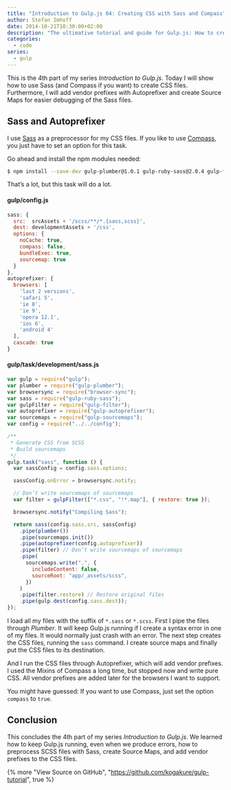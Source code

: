 ```yaml
---
title: "Introduction to Gulp.js 04: Creating CSS with Sass and Compass"
author: Stefan Imhoff
date: 2014-10-21T10:30:00+02:00
description: "The ultimative tutorial and guide for Gulp.js: How to create CSS and Source Maps with Sass and Compass."
categories:
  - code
series:
  - gulp
---
```


This is the 4th part of my series _Introduction to Gulp.js_. Today I will show how to use Sass (and Compass if you want) to create CSS files. Furthermore, I will add vendor prefixes with Autoprefixer and create Source Maps for easier debugging of the Sass files.

## Sass and Autoprefixer

I use [Sass](http://sass-lang.com/) as a preprocessor for my CSS files. If you like to use [Compass](http://compass-style.org/), you just have to set an option for this task.

Go ahead and install the npm modules needed:

```bash
$ npm install --save-dev gulp-plumber@1.0.1 gulp-ruby-sass@2.0.4 gulp-filter@3.0.1 gulp-changed@1.0.0 gulp-autoprefixer@3.0.2 gulp-sourcemaps@1.6.0
```

That’s a lot, but this task will do a lot.

#### gulp/config.js

```javascript
sass: {
  src:  srcAssets + '/scss/**/*.{sass,scss}',
  dest: developmentAssets + '/css',
  options: {
    noCache: true,
    compass: false,
    bundleExec: true,
    sourcemap: true
  }
},
autoprefixer: {
  browsers: [
    'last 2 versions',
    'safari 5',
    'ie 8',
    'ie 9',
    'opera 12.1',
    'ios 6',
    'android 4'
  ],
  cascade: true
}
```

#### gulp/task/development/sass.js

```javascript
var gulp = require("gulp");
var plumber = require("gulp-plumber");
var browsersync = require("browser-sync");
var sass = require("gulp-ruby-sass");
var gulpFilter = require("gulp-filter");
var autoprefixer = require("gulp-autoprefixer");
var sourcemaps = require("gulp-sourcemaps");
var config = require("../../config");

/**
 * Generate CSS from SCSS
 * Build sourcemaps
 */
gulp.task("sass", function () {
  var sassConfig = config.sass.options;

  sassConfig.onError = browsersync.notify;

  // Don’t write sourcemaps of sourcemaps
  var filter = gulpFilter(["*.css", "!*.map"], { restore: true });

  browsersync.notify("Compiling Sass");

  return sass(config.sass.src, sassConfig)
    .pipe(plumber())
    .pipe(sourcemaps.init())
    .pipe(autoprefixer(config.autoprefixer))
    .pipe(filter) // Don’t write sourcemaps of sourcemaps
    .pipe(
      sourcemaps.write(".", {
        includeContent: false,
        sourceRoot: "app/_assets/scss",
      })
    )
    .pipe(filter.restore) // Restore original files
    .pipe(gulp.dest(config.sass.dest));
});
```

I load all my files with the suffix of `*.sass` or `*.scss`. First I pipe the files through _Plumber_. It will keep Gulp.js running if I create a syntax error in one of my files. It would normally just crash with an error. The next step creates the CSS files, running the `sass` command. I create source maps and finally put the CSS files to its destination.

And I run the CSS files through Autoprefixer, which will add vendor prefixes. I used the Mixins of Compass a long time, but stopped now and write pure CSS. All vendor prefixes are added later for the browsers I want to support.

You might have guessed: If you want to use Compass, just set the option `compass` to `true`.

## Conclusion

This concludes the 4th part of my series _Introduction to Gulp.js_. We learned how to keep Gulp.js running, even when we produce errors, how to preprocess SCSS files with Sass, create Source Maps, and add vendor prefixes to the CSS files.

{% more "View Source on GitHub", "https://github.com/kogakure/gulp-tutorial", true %}
